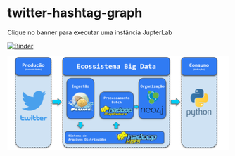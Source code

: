 # twitter-hashtag-graph

Clique no banner para executar uma instância JupterLab 

[![Binder](https://notebooks.gesis.org/binder/badge_logo.svg)](https://notebooks.gesis.org/binder/v2/gh/lucas91batista/twitter-hashtag-graph/master?urlpath=lab)

![alt text](https://github.com/lucas91batista/twitter-hashtag-graph/blob/master/images/Arch-twitter-hashtag-graph.png)
